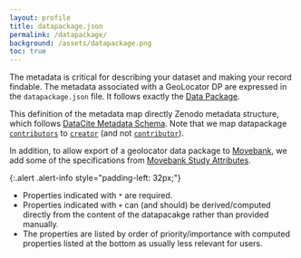 ```yaml
---
layout: profile
title: datapackage.json
permalink: /datapackage/
background: /assets/datapackage.png
toc: true
---
```


The metadata is critical for describing your dataset and making your record findable. The metadata associated with a GeoLocator DP are expressed in the `datapackage.json` file. It follows exactly the [Data Package](https://datapackage.org/standard/data-package/).

This definition of the metadata map directly Zenodo metadata structure, which follows [DataCite Metadata Schema](https://datacite-metadata-schema.readthedocs.io/). Note that we map datapackage [`contributors`](https://datapackage.org/standard/data-package/#contributors) to [`creator`](https://datacite-metadata-schema.readthedocs.io/en/4.6/properties/creator/) (and not [`contributor`](https://datacite-metadata-schema.readthedocs.io/en/4.6/properties/contributor/)).

In addition, to allow export of a geolocator data package to [Movebank](https://www.movebank.org/), we add some of the specifications from [Movebank Study Attributes]([https://www.movebank.org/cms/movebank-content/studies-page#study_details]).

{:.alert .alert-info style="padding-left: 32px;"}

- Properties indicated with `*` are required.
- Properties indicated with `+` can (and should) be derived/computed directly from the content of the datapacakge rather than provided manually.
- The properties are listed by order of priority/importance with computed properties listed at the bottom as usually less relevant for users.
